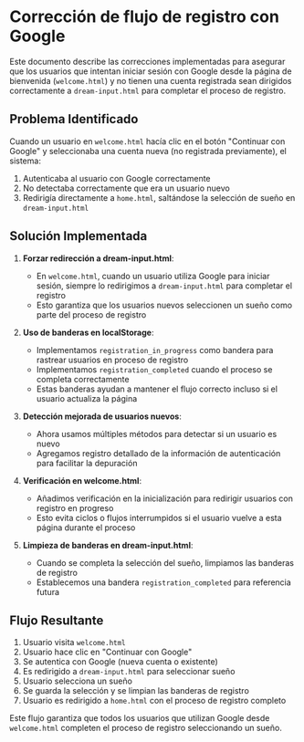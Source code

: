 # Corrección de flujo de registro con Google

Este documento describe las correcciones implementadas para asegurar que los usuarios que intentan iniciar sesión con Google desde la página de bienvenida (`welcome.html`) y no tienen una cuenta registrada sean dirigidos correctamente a `dream-input.html` para completar el proceso de registro.

## Problema Identificado

Cuando un usuario en `welcome.html` hacía clic en el botón "Continuar con Google" y seleccionaba una cuenta nueva (no registrada previamente), el sistema:

1. Autenticaba al usuario con Google correctamente
2. No detectaba correctamente que era un usuario nuevo 
3. Redirigía directamente a `home.html`, saltándose la selección de sueño en `dream-input.html`

## Solución Implementada

1. **Forzar redirección a dream-input.html**:
   - En `welcome.html`, cuando un usuario utiliza Google para iniciar sesión, siempre lo redirigimos a `dream-input.html` para completar el registro
   - Esto garantiza que los usuarios nuevos seleccionen un sueño como parte del proceso de registro

2. **Uso de banderas en localStorage**:
   - Implementamos `registration_in_progress` como bandera para rastrear usuarios en proceso de registro
   - Implementamos `registration_completed` cuando el proceso se completa correctamente
   - Estas banderas ayudan a mantener el flujo correcto incluso si el usuario actualiza la página

3. **Detección mejorada de usuarios nuevos**:
   - Ahora usamos múltiples métodos para detectar si un usuario es nuevo
   - Agregamos registro detallado de la información de autenticación para facilitar la depuración

4. **Verificación en welcome.html**:
   - Añadimos verificación en la inicialización para redirigir usuarios con registro en progreso
   - Esto evita ciclos o flujos interrumpidos si el usuario vuelve a esta página durante el proceso

5. **Limpieza de banderas en dream-input.html**:
   - Cuando se completa la selección del sueño, limpiamos las banderas de registro
   - Establecemos una bandera `registration_completed` para referencia futura

## Flujo Resultante

1. Usuario visita `welcome.html`
2. Usuario hace clic en "Continuar con Google"
3. Se autentica con Google (nueva cuenta o existente)
4. Es redirigido a `dream-input.html` para seleccionar sueño
5. Usuario selecciona un sueño
6. Se guarda la selección y se limpian las banderas de registro
7. Usuario es redirigido a `home.html` con el proceso de registro completo

Este flujo garantiza que todos los usuarios que utilizan Google desde `welcome.html` completen el proceso de registro seleccionando un sueño.
